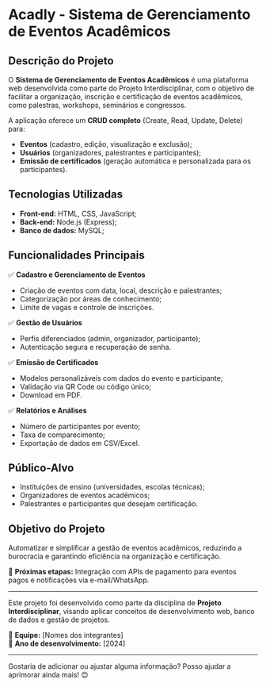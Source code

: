 # **Acadly - Sistema de Gerenciamento de Eventos Acadêmicos**  

## **Descrição do Projeto**  
O **Sistema de Gerenciamento de Eventos Acadêmicos** é uma plataforma web desenvolvida como parte do Projeto Interdisciplinar, com o objetivo de facilitar a organização, inscrição e certificação de eventos acadêmicos, como palestras, workshops, seminários e congressos.  

A aplicação oferece um **CRUD completo** (Create, Read, Update, Delete) para:  
- **Eventos** (cadastro, edição, visualização e exclusão);  
- **Usuários** (organizadores, palestrantes e participantes);  
- **Emissão de certificados** (geração automática e personalizada para os participantes).  

## **Tecnologias Utilizadas**  
- **Front-end:** HTML, CSS, JavaScript;  
- **Back-end:** Node.js (Express);  
- **Banco de dados:** MySQL;  

## **Funcionalidades Principais**  
✅ **Cadastro e Gerenciamento de Eventos**  
- Criação de eventos com data, local, descrição e palestrantes;  
- Categorização por áreas de conhecimento;  
- Limite de vagas e controle de inscrições.  

✅ **Gestão de Usuários**  
- Perfis diferenciados (admin, organizador, participante);  
- Autenticação segura e recuperação de senha.  

✅ **Emissão de Certificados**  
- Modelos personalizáveis com dados do evento e participante;  
- Validação via QR Code ou código único;  
- Download em PDF.  

✅ **Relatórios e Análises**  
- Número de participantes por evento;  
- Taxa de comparecimento;  
- Exportação de dados em CSV/Excel.  

## **Público-Alvo**  
- Instituições de ensino (universidades, escolas técnicas);  
- Organizadores de eventos acadêmicos;  
- Palestrantes e participantes que desejam certificação.  

## **Objetivo do Projeto**  
Automatizar e simplificar a gestão de eventos acadêmicos, reduzindo a burocracia e garantindo eficiência na organização e certificação.  

🔗 **Próximas etapas:** Integração com APIs de pagamento para eventos pagos e notificações via e-mail/WhatsApp.  

---  
Este projeto foi desenvolvido como parte da disciplina de **Projeto Interdisciplinar**, visando aplicar conceitos de desenvolvimento web, banco de dados e gestão de projetos.  

📌 **Equipe:** [Nomes dos integrantes]  
📅 **Ano de desenvolvimento:** [2024]  

---  
Gostaria de adicionar ou ajustar alguma informação? Posso ajudar a aprimorar ainda mais! 😊
